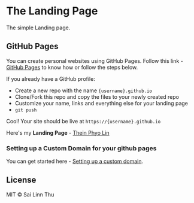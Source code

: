 # The Landing Page

The simple Landing page.

## GitHub Pages

You can create personal websites using GitHub Pages. Follow this link - [GitHub Pages](https://pages.github.com/) to know how or follow the steps below.

If you already have a GitHub profile:

* Create a new repo with the name `{username}.github.io`
* Clone/Fork this repo and copy the files to your newly created repo
* Customize your name, links and everything else for your landing page
* `git push`

Cool! Your site should be live at `https://{username}.github.io`

Here's my **Landing Page** - [Thein Phyo Lin](https://theinphyolin.github.io)

### Setting up a Custom Domain for your github pages

You can get started here - [Setting up a custom domain](https://help.github.com/articles/quick-start-setting-up-a-custom-domain/).

## License

MIT © Sai Linn Thu
